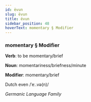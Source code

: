 ```yaml
---
id: ëvun
slug: ëvun
title: ëvun
sidebar_position: 48
hoverText: momentary § Modifier
---
```


### momentary § Modifier

**Verb**: to be momentary/brief

**Noun**: momentariness/briefness/minute

**Modifier**: momentary/brief

Dutch even /ˈeː.və(n)/

*Germanic Language Family*